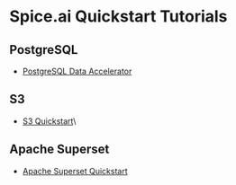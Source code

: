 # Spice.ai Quickstart Tutorials

## PostgreSQL

- [PostgreSQL Data Accelerator](quickstarts/postgres/README.md)

## S3

- [S3 Quickstart](./s3/README.md)\

## Apache Superset

- [Apache Superset Quickstart](./superset/README.md)
